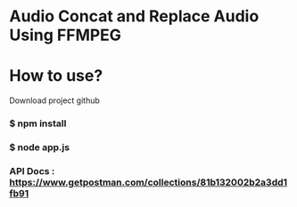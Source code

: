 # Audio Concat and Replace Audio Using FFMPEG

# How to use?
Download project github
### $ npm install
### $ node app.js

### API Docs : https://www.getpostman.com/collections/81b132002b2a3dd1fb91

